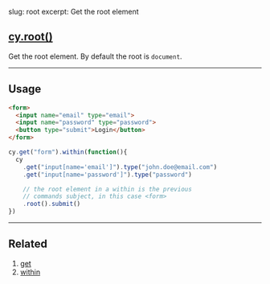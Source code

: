 slug: root
excerpt: Get the root element

## [cy.root()](#root-usage)

Get the root element. By default the root is `document`.

***

## Usage

```html
<form>
  <input name="email" type="email">
  <input name="password" type="password">
  <button type="submit">Login</button>
</form>
```

```javascript
cy.get("form").within(function(){
  cy
    .get("input[name='email']").type("john.doe@email.com")
    .get("input[name='password']").type("password")

    // the root element in a within is the previous
    // commands subject, in this case <form>
    .root().submit()
})
```

***

## Related

1. [get](http://on.cypress.io/api/get)
1. [within](http://on.cypress.io/api/within)